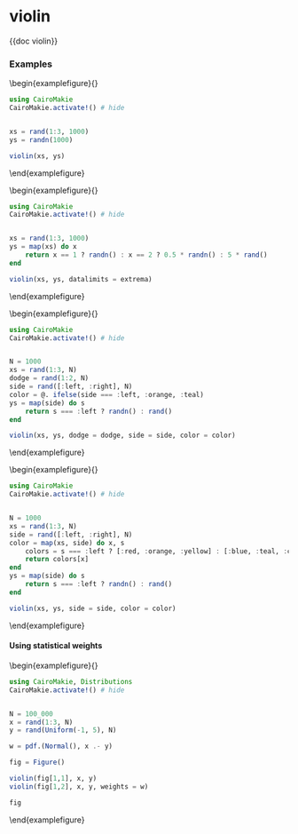 # violin

{{doc violin}}

### Examples

\begin{examplefigure}{}
```julia
using CairoMakie
CairoMakie.activate!() # hide


xs = rand(1:3, 1000)
ys = randn(1000)

violin(xs, ys)
```
\end{examplefigure}

\begin{examplefigure}{}
```julia
using CairoMakie
CairoMakie.activate!() # hide


xs = rand(1:3, 1000)
ys = map(xs) do x
    return x == 1 ? randn() : x == 2 ? 0.5 * randn() : 5 * rand()
end

violin(xs, ys, datalimits = extrema)
```
\end{examplefigure}

\begin{examplefigure}{}
```julia
using CairoMakie
CairoMakie.activate!() # hide


N = 1000
xs = rand(1:3, N)
dodge = rand(1:2, N)
side = rand([:left, :right], N)
color = @. ifelse(side === :left, :orange, :teal)
ys = map(side) do s
    return s === :left ? randn() : rand()
end

violin(xs, ys, dodge = dodge, side = side, color = color)
```
\end{examplefigure}

\begin{examplefigure}{}
```julia
using CairoMakie
CairoMakie.activate!() # hide


N = 1000
xs = rand(1:3, N)
side = rand([:left, :right], N)
color = map(xs, side) do x, s
    colors = s === :left ? [:red, :orange, :yellow] : [:blue, :teal, :cyan]
    return colors[x]
end
ys = map(side) do s
    return s === :left ? randn() : rand()
end

violin(xs, ys, side = side, color = color)
```
\end{examplefigure}

#### Using statistical weights

\begin{examplefigure}{}
```julia
using CairoMakie, Distributions
CairoMakie.activate!() # hide


N = 100_000
x = rand(1:3, N)
y = rand(Uniform(-1, 5), N)

w = pdf.(Normal(), x .- y)

fig = Figure()

violin(fig[1,1], x, y)
violin(fig[1,2], x, y, weights = w)

fig
```
\end{examplefigure}
